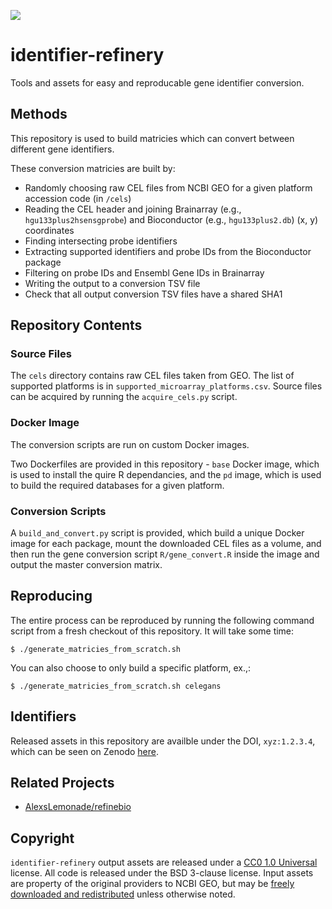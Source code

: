![](https://i.imgur.com/GphUr2m.png)
# identifier-refinery

Tools and assets for easy and reproducable gene identifier conversion.

## Methods

This repository is used to build matricies which can convert between different gene identifiers.

These conversion matricies are built by:

 * Randomly choosing raw CEL files from NCBI GEO for a given platform accession code (in `/cels`)
 * Reading the CEL header and joining Brainarray (e.g., `hgu133plus2hsensgprobe`) and Bioconductor (e.g., `hgu133plus2.db`) (x, y) coordinates
 * Finding intersecting probe identifiers
 * Extracting supported identifiers and probe IDs from the Bioconductor package
 * Filtering on probe IDs and Ensembl Gene IDs in Brainarray
 * Writing the output to a conversion TSV file
 * Check that all output conversion TSV files have a shared SHA1

## Repository Contents

### Source Files

The `cels` directory contains raw CEL files taken from GEO. The list of supported platforms is in `supported_microarray_platforms.csv`. Source files can be acquired by running the `acquire_cels.py` script.

### Docker Image

The conversion scripts are run on custom Docker images. 

Two Dockerfiles are provided in this repository - `base` Docker image, which is used to install the quire R dependancies, and the `pd` image, which is used to build the required databases for a given platform.

### Conversion Scripts

A `build_and_convert.py` script is provided, which build a unique Docker image for each package, mount the downloaded CEL files as a volume, and then run the gene conversion script `R/gene_convert.R` inside the image and output the master conversion matrix.

## Reproducing

The entire process can be reproduced by running the following command script from a fresh checkout of this repository. It will take some time:

```
$ ./generate_matricies_from_scratch.sh
```

You can also choose to only build a specific platform, ex.,:

```
$ ./generate_matricies_from_scratch.sh celegans
```

## Identifiers

Released assets in this repository are availble under the DOI, `xyz:1.2.3.4`, which can be seen on Zenodo [here](https://link.todo).

## Related Projects

 * [AlexsLemonade/refinebio](https://github.com/AlexsLemonade/refinebio)

## Copyright

`identifier-refinery` output assets are released under a [CC0 1.0 Universal](https://creativecommons.org/publicdomain/zero/1.0/legalcode) license. All code is released under the BSD 3-clause license. Input assets are property of the original providers to NCBI GEO, but may be [freely downloaded and redistributed](https://www.ncbi.nlm.nih.gov/geo/info/disclaimer.html) unless otherwise noted.
